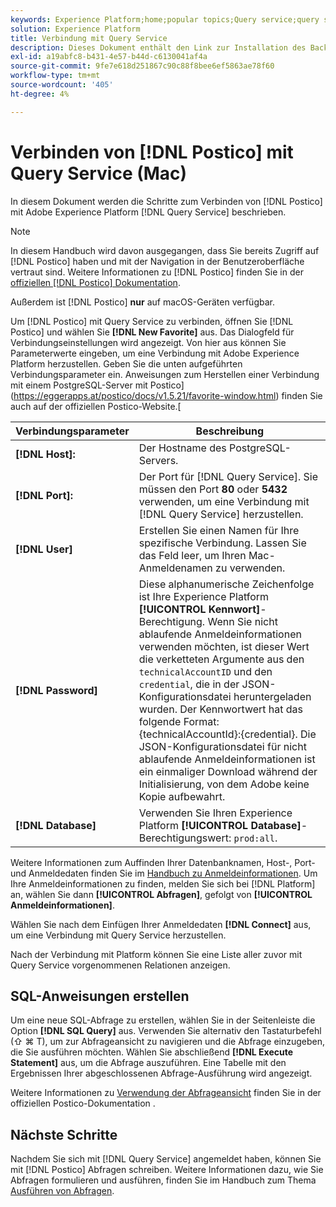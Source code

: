 ```yaml
---
keywords: Experience Platform;home;popular topics;Query service;query service;postico;Postico;connect to query service
solution: Experience Platform
title: Verbindung mit Query Service
description: Dieses Dokument enthält den Link zur Installation des Backup-Clients Postico für Adobe Experience Platform Query Service.
exl-id: a19abfc8-b431-4e57-b44d-c6130041af4a
source-git-commit: 9fe7e618d251867c90c88f8bee6ef5863ae78f60
workflow-type: tm+mt
source-wordcount: '405'
ht-degree: 4%

---
```


# Verbinden von [!DNL Postico] mit Query Service (Mac)

In diesem Dokument werden die Schritte zum Verbinden von [!DNL Postico] mit Adobe Experience Platform [!DNL Query Service] beschrieben.

>[!NOTE]
>
> In diesem Handbuch wird davon ausgegangen, dass Sie bereits Zugriff auf [!DNL Postico] haben und mit der Navigation in der Benutzeroberfläche vertraut sind. Weitere Informationen zu [!DNL Postico] finden Sie in der [offiziellen [!DNL Postico] Dokumentation](https://eggerapps.at/postico/docs).
> 
> Außerdem ist [!DNL Postico] **nur** auf macOS-Geräten verfügbar.

Um [!DNL Postico] mit Query Service zu verbinden, öffnen Sie [!DNL Postico] und wählen Sie **[!DNL New Favorite]** aus. Das Dialogfeld für Verbindungseinstellungen wird angezeigt. Von hier aus können Sie Parameterwerte eingeben, um eine Verbindung mit Adobe Experience Platform herzustellen. Geben Sie die unten aufgeführten Verbindungsparameter ein. Anweisungen zum Herstellen einer Verbindung mit einem PostgreSQL-Server mit Postico](https://eggerapps.at/postico/docs/v1.5.21/favorite-window.html) finden Sie auch auf der offiziellen Postico-Website.[

| Verbindungsparameter | Beschreibung |
|---|---|
| **[!DNL Host]:** | Der Hostname des PostgreSQL-Servers. |
| **[!DNL Port]:** | Der Port für [!DNL Query Service]. Sie müssen den Port **80** oder **5432** verwenden, um eine Verbindung mit [!DNL Query Service] herzustellen. |
| **[!DNL User]** | Erstellen Sie einen Namen für Ihre spezifische Verbindung. Lassen Sie das Feld leer, um Ihren Mac-Anmeldenamen zu verwenden. |
| **[!DNL Password]** | Diese alphanumerische Zeichenfolge ist Ihre Experience Platform **[!UICONTROL Kennwort]**-Berechtigung. Wenn Sie nicht ablaufende Anmeldeinformationen verwenden möchten, ist dieser Wert die verketteten Argumente aus den `technicalAccountID` und den `credential`, die in der JSON-Konfigurationsdatei heruntergeladen wurden. Der Kennwortwert hat das folgende Format: {technicalAccountId}:{credential}. Die JSON-Konfigurationsdatei für nicht ablaufende Anmeldeinformationen ist ein einmaliger Download während der Initialisierung, von dem Adobe keine Kopie aufbewahrt. |
| **[!DNL Database]** | Verwenden Sie Ihren Experience Platform **[!UICONTROL Database]**-Berechtigungswert: `prod:all`. |

Weitere Informationen zum Auffinden Ihrer Datenbanknamen, Host-, Port- und Anmeldedaten finden Sie im [Handbuch zu Anmeldeinformationen](../ui/credentials.md). Um Ihre Anmeldeinformationen zu finden, melden Sie sich bei [!DNL Platform] an, wählen Sie dann **[!UICONTROL Abfragen]**, gefolgt von **[!UICONTROL Anmeldeinformationen]**.

Wählen Sie nach dem Einfügen Ihrer Anmeldedaten **[!DNL Connect]** aus, um eine Verbindung mit Query Service herzustellen.

Nach der Verbindung mit Platform können Sie eine Liste aller zuvor mit Query Service vorgenommenen Relationen anzeigen.

## SQL-Anweisungen erstellen

Um eine neue SQL-Abfrage zu erstellen, wählen Sie in der Seitenleiste die Option **[!DNL SQL Query]** aus. Verwenden Sie alternativ den Tastaturbefehl (⇧ ⌘ T), um zur Abfrageansicht zu navigieren und die Abfrage einzugeben, die Sie ausführen möchten. Wählen Sie abschließend **[!DNL Execute Statement]** aus, um die Abfrage auszuführen. Eine Tabelle mit den Ergebnissen Ihrer abgeschlossenen Abfrage-Ausführung wird angezeigt.

Weitere Informationen zu [Verwendung der Abfrageansicht](https://eggerapps.at/postico/docs/v1.3.1/sql-query-view.html) finden Sie in der offiziellen Postico-Dokumentation .

## Nächste Schritte

Nachdem Sie sich mit [!DNL Query Service] angemeldet haben, können Sie mit [!DNL Postico] Abfragen schreiben. Weitere Informationen dazu, wie Sie Abfragen formulieren und ausführen, finden Sie im Handbuch zum Thema [Ausführen von Abfragen](../best-practices/writing-queries.md).
